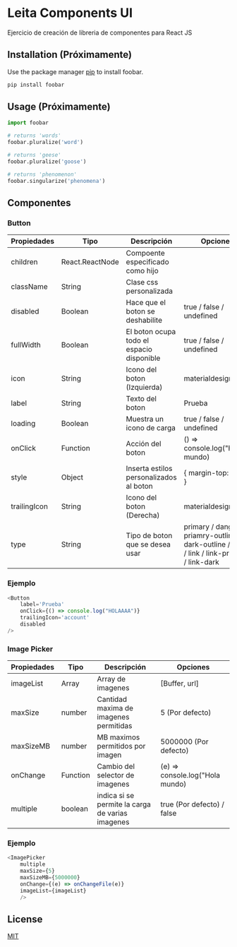# Leita Components UI

Ejercicio de creación de libreria de componentes para React JS

## Installation (Próximamente)

Use the package manager [pip](https://pip.pypa.io/en/stable/) to install foobar.

```bash
pip install foobar
```

## Usage (Próximamente)

```python
import foobar

# returns 'words'
foobar.pluralize('word')

# returns 'geese'
foobar.pluralize('goose')

# returns 'phenomenon'
foobar.singularize('phenomena')
```

## Componentes
### Button
| Propiedades | Tipo | Descripción | Opciones |
| ----------- | ---- | ----------- | -------- |
| children | React.ReactNode | Compoente especificado como hijo | |
| className | String | Clase css personalizada| |
| disabled | Boolean | Hace que el boton se deshabilite | true / false / undefined |
| fullWidth | Boolean | El boton ocupa todo el espacio disponible | true / false / undefined |
| icon | String | Icono del boton (Izquierda) | materialdesignicons |
| label | String | Texto del boton | Prueba |
| loading | Boolean | Muestra un icono de carga | true / false / undefined |
| onClick | Function | Acción del boton | () => console.log("Hola mundo) |
| style | Object | Inserta estilos personalizados al boton| { margin-top: '5px' } |
| trailingIcon | String | Icono del boton (Derecha) | materialdesignicons |
| type | String | Tipo de boton que se desea usar | primary / danger / priamry-outline / dark-outline / dark / link / link-primary / link-dark |

### Ejemplo
```javascript
<Button
    label='Prueba'
    onClick={() => console.log("HOLAAAA")}
    trailingIcon='account'
    disabled
/>
```

### Image Picker
| Propiedades | Tipo | Descripción | Opciones |
| ----------- | ---- | ----------- | -------- |
| imageList | Array | Array de imagenes | [Buffer, url] |
| maxSize | number | Cantidad maxima de imagenes permitidas | 5 (Por defecto) |
| maxSizeMB | number | MB maximos permitidos por imagen | 5000000 (Por defecto) |
| onChange | Function | Cambio del selector de imagenes | (e) => console.log("Hola mundo) |
| multiple | boolean | indica si se permite la carga de varias imagenes | true (Por defecto) / false |

### Ejemplo
```javascript
<ImagePicker 
    multiple
    maxSize={5}
    maxSizeMB={5000000}
    onChange={(e) => onChangeFile(e)}
    imageList={imageList}
    />
```

## License
[MIT](https://choosealicense.com/licenses/mit/)
